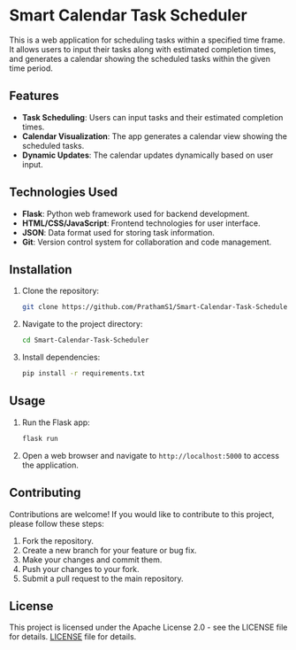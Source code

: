 # Smart Calendar Task Scheduler

This is a web application for scheduling tasks within a specified time frame. It allows users to input their tasks along with estimated completion times, and generates a calendar showing the scheduled tasks within the given time period.

## Features

- **Task Scheduling**: Users can input tasks and their estimated completion times.
- **Calendar Visualization**: The app generates a calendar view showing the scheduled tasks.
- **Dynamic Updates**: The calendar updates dynamically based on user input.

## Technologies Used

- **Flask**: Python web framework used for backend development.
- **HTML/CSS/JavaScript**: Frontend technologies for user interface.
- **JSON**: Data format used for storing task information.
- **Git**: Version control system for collaboration and code management.

## Installation

1. Clone the repository:

    ```bash
    git clone https://github.com/PrathamS1/Smart-Calendar-Task-Scheduler.git
    ```

2. Navigate to the project directory:

    ```bash
    cd Smart-Calendar-Task-Scheduler
    ```

3. Install dependencies:

    ```bash
    pip install -r requirements.txt
    ```

## Usage

1. Run the Flask app:

    ```bash
    flask run
    ```

2. Open a web browser and navigate to `http://localhost:5000` to access the application.

## Contributing

Contributions are welcome! If you would like to contribute to this project, please follow these steps:

1. Fork the repository.
2. Create a new branch for your feature or bug fix.
3. Make your changes and commit them.
4. Push your changes to your fork.
5. Submit a pull request to the main repository.

## License

This project is licensed under the Apache License 2.0 - see the LICENSE file for details.
[LICENSE](LICENSE) file for details.
